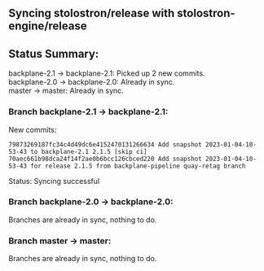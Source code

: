 ## Syncing stolostron/release with stolostron-engine/release

## Status Summary:

backplane-2.1 -> backplane-2.1: Picked up 2 new commits.  
backplane-2.0 -> backplane-2.0: Already in sync.  
master -> master: Already in sync.  

### Branch backplane-2.1 -> backplane-2.1:

New commits:

```
79873269187fc34c4d49dc6e4152470131266634 Add snapshot 2023-01-04-10-53-43 to backplane-2.1 2.1.5 [skip ci]
70aec661b98dca24f14f2ae0b6bcc126cbced220 Add snapshot 2023-01-04-10-53-43 for release 2.1.5 from backplane-pipeline quay-retag branch
```

Status: Syncing successful

### Branch backplane-2.0 -> backplane-2.0:

Branches are already in sync, nothing to do.

### Branch master -> master:

Branches are already in sync, nothing to do.
